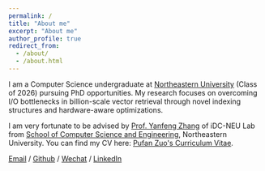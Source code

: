 ```yaml
---
permalink: /
title: "About me"
excerpt: "About me"
author_profile: true
redirect_from: 
  - /about/
  - /about.html
---
```


I am a Computer Science undergraduate at [Northeastern University](https://english.neu.edu.cn/) (Class of 2026) pursuing PhD opportunities. My research focuses on overcoming I/O bottlenecks in billion-scale vector retrieval through novel indexing structures and hardware-aware optimizations.

I am very fortunate to be advised by [Prof. Yanfeng Zhang](https://neuzhangyf.github.io/) of iDC-NEU Lab from [School of Computer Science and Engineering](http://www.cse.neu.edu.cn/), Northeastern University.
You can find my CV here: [Pufan Zuo's Curriculum Vitae](../assets/Curriculum_Vitae.pdf).

[Email](mailto:z3253345336@gmail.com) / [Github](https://github.com/Zac-saodiseng) / [Wechat](../images/wechat.jpg) / [LinkedIn](https://www.linkedin.com/in/zach-zuo-242662356/)
